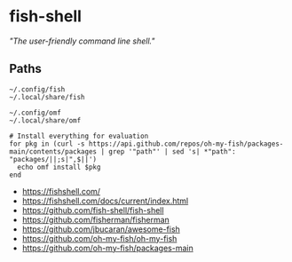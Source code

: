 # fish-shell

_"The user-friendly command line shell."_

## Paths
```
~/.config/fish
~/.local/share/fish

~/.config/omf
~/.local/share/omf

# Install everything for evaluation
for pkg in (curl -s https://api.github.com/repos/oh-my-fish/packages-main/contents/packages | grep '"path"' | sed 's| *"path": "packages/||;s|",$||')
  echo omf install $pkg
end
```

* https://fishshell.com/
* https://fishshell.com/docs/current/index.html
* https://github.com/fish-shell/fish-shell
* https://github.com/fisherman/fisherman
* https://github.com/jbucaran/awesome-fish
* https://github.com/oh-my-fish/oh-my-fish
* https://github.com/oh-my-fish/packages-main
